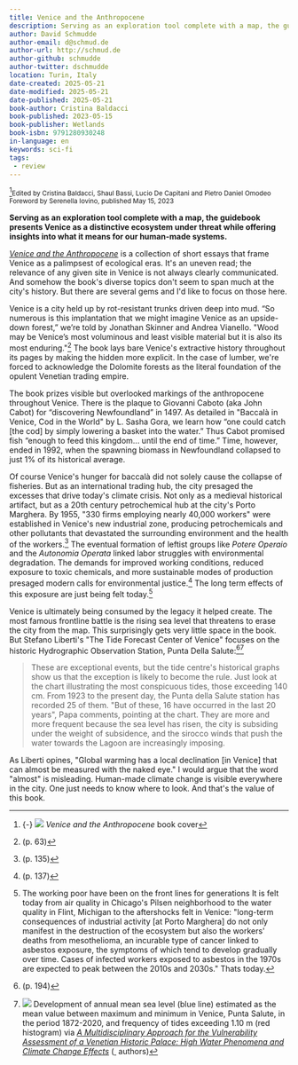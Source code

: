 ```yaml
---
title: Venice and the Anthropocene
description: Serving as an exploration tool complete with a map, the guidebook presents Venice as a distinctive ecosystem under threat from the human made systems that created it.
author: David Schmudde
author-email: d@schmud.de
author-url: http://schmud.de
author-github: schmudde
author-twitter: dschmudde
location: Turin, Italy
date-created: 2025-05-21
date-modified: 2025-05-21
date-published: 2025-05-21
book-author: Cristina Baldacci
book-published: 2023-05-15
book-publisher: Wetlands
book-isbn: 9791280930248
in-language: en
keywords: sci-fi
tags:
 - review
---
```


[^cover]<small>Edited by Cristina Baldacci, Shaul Bassi, Lucio De Capitani and Pietro Daniel Omodeo Foreword by Serenella Iovino, published May 15, 2023</small>

[^cover]: {-} ![](/img/book-covers/venice-antropocene.jpeg) *Venice and the Anthropocene* book cover

**Serving as an exploration tool complete with a map, the guidebook presents Venice as a distinctive ecosystem under threat while offering insights into what it means for our human-made systems.**

*[Venice and the Anthropocene](https://www.anthropocene-curriculum.org/project/anthropocene-venice-2021/venice-and-the-anthropocene-an-ecocritical-guide/)* is a collection of short essays that frame Venice as a palimpsest of ecological eras. It's an uneven read; the relevance of any given site in Venice is not always clearly communicated. And somehow the book's diverse topics don't seem to span much at the city's history. But there are several gems and I'd like to focus on those here.

Venice is a city held up by rot-resistant trunks driven deep into mud. “So numerous is this implantation that we might imagine Venice as an upside-down forest,” we’re told by Jonathan Skinner and Andrea Vianello. "Wood may be Venice’s most voluminous and least visible material but it is also its most enduring."[^63] The book lays bare Venice's extractive history throughout its pages by making the hidden more explicit. In the case of lumber, we're forced to acknowledge the Dolomite forests as the literal foundation of the opulent Venetian trading empire.

[^63]: (p. 63)

The book prizes visible but overlooked markings of the anthropocene  throughout Venice. There is the plaque to Giovanni Caboto (aka John Cabot) for  “discovering Newfoundland” in 1497. As detailed in "Baccalà in Venice, Cod in the World" by L. Sasha Gora, we learn how “one could catch [the cod] by simply lowering a basket into the water.” Thus Cabot promised fish “enough to feed this kingdom... until the end of time.” Time, however, ended in 1992, when the spawning biomass in Newfoundland collapsed to just 1% of its historical average.

Of course Venice's hunger for baccalà did not solely cause the collapse of fisheries. But as an international trading hub, the city presaged the excesses that drive today's climate crisis. Not only as a medieval historical artifact, but as a 20th century petrochemical hub at the city's Porto Marghera. By 1955, "330 firms employing nearly 40,000 workers" were established in Venice's new industrial zone, producing petrochemicals and other pollutants that devastated the surrounding environment and the health of the workers.[^135] The eventual formation of leftist groups like *Potere Operaio* and the *Autonomia Operata* linked labor struggles with environmental degradation. The demands for improved working conditions, reduced exposure to toxic chemicals, and more sustainable modes of production presaged modern calls for environmental justice.[^137] The long term effects of this exposure are just being felt today.[^workers]

[^135]: (p. 135)
[^137]: (p. 137)

[^workers]: The working poor have been on the front lines for generations It is felt today from air quality in Chicago's Pilsen neighborhood to the water quality in Flint, Michigan to the aftershocks felt in Venice: "long-term consequences of industrial activity [at Porto Marghera] do not only manifest in the destruction of the ecosystem but also the workers' deaths from mesothelioma, an incurable type of cancer linked to asbestos exposure, the symptoms of which tend to develop gradually over time. Cases of infected workers exposed to asbestos in the 1970s are expected to peak between the 2010s and 2030s." Thats today.

Venice is ultimately being consumed by the legacy it helped create. The most famous frontline battle is the rising sea level that threatens to erase the city from the map. This surprisingly gets very little space in the book. But Stefano Liberti's "The Tide Forecast Center of Venice" focuses on the historic Hydrographic Observation Station, Punta Della Salute:[^194][^graphic]

[^194]: (p. 194)
[^graphic]: ![](/img/book-covers/venice-antropocene-sea-level-1.png) Development of annual mean sea level (blue line) estimated as the mean value between maximum and minimum in Venice, Punta Salute, in the period 1872-2020, and frequency of tides exceeding 1.10 m (red histogram) via *[A Multidisciplinary Approach for the Vulnerability Assessment of a Venetian Historic Palace: High Water Phenomena and Climate Change Effects](https://www.researchgate.net/publication/359689779_A_Multidisciplinary_Approach_for_the_Vulnerability_Assessment_of_a_Venetian_Historic_Palace_High_Water_Phenomena_and_Climate_Change_Effects)* (<span property="license"><a class="link no-tufte-underline" href="https://creativecommons.org/licenses/by/4.0/" rel="license"><i class="fab fa-creative-commons"></i>&nbsp;<i class="fab fa-creative-commons-by"></i></a>&nbsp;authors</span>)


> These are exceptional events, but the tide centre's historical graphs show us that the exception is likely to become the rule. Just look at the chart illustrating the most conspicuous tides, those exceeding 140 cm. From 1923 to the present day, the Punta della Salute station has recorded 25 of them. "But of these, 16 have occurred in the last 20 years", Papa comments, pointing at the chart. They are more and more frequent because the sea level has risen, the city is subsiding under the weight of subsidence, and the sirocco winds that push the water towards the Lagoon are increasingly imposing.

As Liberti opines, "Global warming has a local declination [in Venice] that can almost be measured with the naked eye." I would argue that the word "almost" is misleading. Human-made climate change is visible everywhere in the city. One just needs to know where to look. And that's the value of this book.

